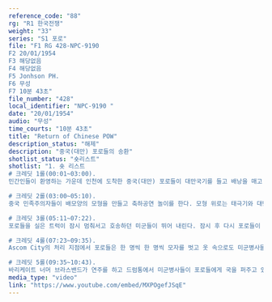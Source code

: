 ```yaml
---
reference_code: "88"
rg: "R1 한국전쟁"
weight: "33"
series: "S1 포로"
file: "F1 RG 428-NPC-9190 
F2 20/01/1954
F3 해당없음 
F4 해당없음 
F5 Jonhson PH.
F6 무성
F7 10분 43초"
file_number: "428"
local_identifier: "NPC-9190 "
date: "20/01/1954"
audio: "무성"
time_courts: "10분 43초"
title: "Return of Chinese POW"
description_status: "해제"
description: "중국(대만) 포로들의 송환"
shotlist_status: "숏리스트"
shotlist: "1. 숏 리스트
# 크레딧 1롤(00:01~03:00). 
민간인들이 환영하는 가운데 인천에 도착한 중국(대만) 포로들이 대만국기를 들고 배낭을 매고 줄지어 트럭에 오르고 있다. 담배를 입에 문 사람들도 눈에 띈다. 브라스밴드가 이들을 축하하고 트럭에는 대만기가 펄럭인다. 트럭들이 유엔기, 대만기, 태극기, 성조기로 치장한 자유의 문으로 계속 들어간다. 

# 크레딧 2롤(03:00~05:10).
중국 민족주의자들이 배모양의 모형을 만들고 축하공연 놀이를 한다. 모형 위로는 태극기와 대만기, 유엔기, 미국 성조기를 꽂았다. 장대를 신은 광대분장을 한 사람들도 걸어 나온다. 트럭 앞에서 치앙 키의 사진이 클로즈업 된다. 중국 국적 송환자들의 이름을 부르면서 체크하는 중국 장교. 담당자가 이름을 부르고 포로들이 줄지어 모여 있다. 모든 파도 깃발. 다시 한국 민간인들 사이로 철로를 따라 줄지어 이동하는 포로들. 태극기도 눈에 보이고 이들을 찍으러 카메라를 들고 따라다니는 미군병사도 보인다.

# 크레딧 3롤(05:11~07:22).
포로들을 실은 트럭이 잠시 멈춰서고 호송하던 미군들이 뛰어 내린다. 잠시 후 다시 포로들이 트럭에서 줄지어 내린다. 손에는 대만국기를 들고 있다. 중국 장교에 의해 브리핑을 받고 포로들은 잠시 오와 열을 맞춰 기다리고 있다. 이들의 왼쪽 가슴에 종이표식이 달려 있다.

# 크레딧 4롤(07:23~09:35).
Ascom City의 처리 지점에서 포로들은 한 명씩 한 명씩 모자를 벗고 옷 속으로도 미군병사들이 DDT로 방역을 한다. 수건으로 DDT 가루를 털어주는 모습. 방역을 마친 포로들은 다시 무리를 지어 미군병사가 이끄는대로 따라간다. 천천히 줄지어 막사로 들어가고 한 사람씩 두 손에 밥과 국을 들고 나와서 쪼그려 앉아 식사를 하고 있다. 국물에선 연기가 난다. 키친텐트 표지판 클로즈업.

# 크레딧 5롤(09:35~10:43).
바리케이트 너머 브라스밴드가 연주를 하고 드럼통에서 미군병사들이 포로들에게 국을 퍼주고 있다. 카메라 앞에서 포즈를 취하는 듯 한 모습. 담배를 피는 중국 포로들 클로즈업. 이후 화면 흐려짐."
media_type: "video"
link: "https://www.youtube.com/embed/MXPOgefJSqE"
---
```

